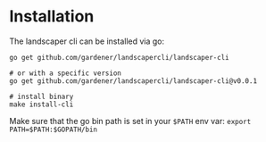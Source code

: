 # Installation

The landscaper cli can be installed via go:

```shell script
go get github.com/gardener/landscapercli/landscaper-cli

# or with a specific version
go get github.com/gardener/landscapercli/landscaper-cli@v0.0.1

# install binary
make install-cli
```

Make sure that the go bin path is set in your `$PATH` env var: `export PATH=$PATH:$GOPATH/bin`
